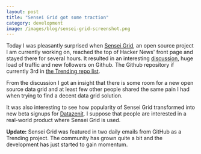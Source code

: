 ```yaml
---
layout: post
title: "Sensei Grid got some traction"
category: development
image: /images/blog/sensei-grid-screenshot.png
---
```


Today I was pleasantly surprised when [Sensei Grid](https://github.com/datazenit/sensei-grid), an open source project I am currently working on, reached the top of Hacker News' front page and stayed there for several hours. It resulted in an interesting [discussion](https://news.ycombinator.com/item?id=8280826), huge load of traffic and new followers on Github. The Github repository if currently 3rd in [the Trending repo list](https://github.com/trending). 

<!-- more -->

From the discussion I got an insight that there is some room for a new open source data grid and at least few other people shared the same pain I had when trying to find a decent data grid solution. 

It was also interesting to see how popularity of Sensei Grid transformed into new beta signups for [Datazenit](http://datazenit.com). I suppose that people are interested in a real-world product where Sensei Grid is used.

**Update:** Sensei Grid was featured in two daily emails from GitHub as a Trending project. The community has grown quite a bit and the development has just started to gain momentum.  